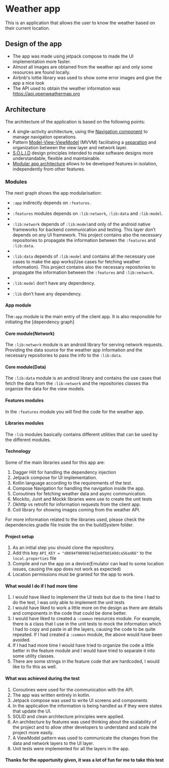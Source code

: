 # Weather app

This is an application that allows the user to know the weather based on their current location.

## Design of the app
- The app was made using jetpack compose to made the UI implementation more faster.
- Almost all images are obtained from the weather api and only some resources are found locally.
- Airbnb's lottie library was used to show some error images and give the app a nice look
- The API used to obtain the weather information was https://api.openweathermap.org

## Architecture

The architecture of the application is based on the following points:

- A single-activity architecture, using the [Navigation component](https://developer.android.com/guide/navigation/navigation-getting-started) to manage navigation operations.
- Pattern [Model-View-ViewModel](https://en.wikipedia.org/wiki/Model%E2%80%93view%E2%80%93viewmodel) (MVVM) facilitating a [separation](https://en.wikipedia.org/wiki/Separation_of_concerns) and organization between the view layer and network layer.
- [S.O.L.I.D](https://en.wikipedia.org/wiki/SOLID) design principles intended to make software designs more understandable, flexible and maintainable.
- [Modular app architecture](https://proandroiddev.com/build-a-modular-android-app-architecture-25342d99de82) allows to be developed features in isolation, independently from other features.

### Modules

The next graph shows the app modularisation:

- `:app` indirectly depends on `:features`.
- 
- `:features` modules depends on `:lib:network`, `:lib:data` and `:lib:model`.
- 
- `:lib:network` depends of `:lib:model`and only of the android native frameworks for backend communication and testing. This layer don’t depends on any UI framework. This project contains also the necessary repositories to propagate the information between the `:features` and `:lib:data`.
- 
- `:lib:data` depends of `:lib:model` and contains all the necessary use cases to make the app works(Use cases for fetching weather information). This project contains also the necessary repositories to propagate the information between the `:features` and `:lib:network`.
- 
- `:lib:model` don’t have any dependency.
- 
- `:lib` don’t have any dependency.

#### App module

The`:app` module is the main entry of the client app.  It is also responsible for initiating the [dependency graph]

#### Core module(Network)

The `:lib:network` module is an android library  for serving network requests. Providing the data source for the weather app information and the necessary repositories to pass the info to the `:lib:data`.

#### Core module(Data)

The `:lib:data` module is an android library  and contains the use cases that fetch the data from the `:lib:network` and the repositories classes tha organize the data for the view models.

#### Features modules

In the `:features` module you will find the code for the weather app.

#### Libraries modules

The `:lib` modules basically contains different utilities that can be used by the different modules.

#### Technology

Some of the main libraries used for this app are:

1. Dagger Hilt for handling the dependency injection
2. Jetpack compose for UI implementation.
3. Kotlin language according to the requirements of the test.
4. Compose Navigation for handling the navigation inside the app.
5. Coroutines for fetching weather data and async communication.
6. Mockito, Junit and Mockk libraries were use to create the unit tests
7. Okhttp vs retrofit for information requests from the client app.
8. Coil library for showing images coming from the weather API.

For more information related to the libraries used, please check the dependencies.gradle file inside the on the buildSystem folder.

#### Project setup

1. As an initial step you should clone the repository.
2. Add this key `API_KEY = "d8694f0099874d2e0f80149dca56ad66"`  to the `local.properties` file
3. Compile and run the app on a device(Emulator can lead to some location issues, causing the app does not work as expected)
4. Location permissions must be granted for the app to work.


#### What would I do if I had more time

1. I would have liked to implement the UI tests but due to the time I had to do the test, I was only able to implement the unit tests
2. I would have liked to work a little more on the design as there are details and components in the code that could be done better.
3. I would have liked to created a `:common` resources module. For example, there is a class that I use in the unit tests to mock the information which I had to copy and paste in all the layers, causing the code to be quite repeated. If I had created a `:common` module, the above would have been avoided.
4. If I had had more time I would have tried to organize the code a little better in the feature module and I would have tried to separate it into some utility classes.
5. There are some strings in the feature code that are hardcoded, I would like to fix this as well.

#### What was achieved during the test

1. Coroutines were used for the communication with the API.
2. The app was written entirely in kotlin.
3. Jetpack compose was used to write UI screens and components
4. In the application the information is being handled as if they were states that update the UI.
5. SOLID and clean architecture principles were applied.
6. An architecture by features was used thinking about the scalability of the project and to allow other developers to understand and scale the project more easily.
7. A ViewModel pattern was used to communicate the changes from the data and network layers to the UI layer.
8. Unit tests were implemented for all the layers in the app.

#### Thanks for the opportunity given, it was a lot of fun for me to take this test

